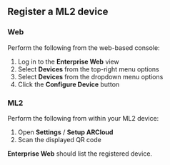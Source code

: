 ## Register a ML2 device

### Web

Perform the following from the web-based console:

1. Log in to the **Enterprise Web** view
2. Select **Devices** from the top-right menu options
3. Select **Devices** from the dropdown menu options
4. Click the **Configure Device** button

### ML2

Perform the following from within your ML2 device:

1. Open **Settings** / **Setup ARCloud**
2. Scan the displayed QR code

**Enterprise Web** should list the registered device.

